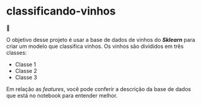 # classificando-vinhos

:wine_glass:

O objetivo desse projeto é usar a base de dados de vinhos do ***Sklearn*** para criar um modelo que classifica vinhos.
Os vinhos são divididos em três classes: 
* Classe 1
* Classe 2
* Classe 3

Em relação as *features*, você pode conferir a descrição da base de dados que está no notebook para entender melhor.
